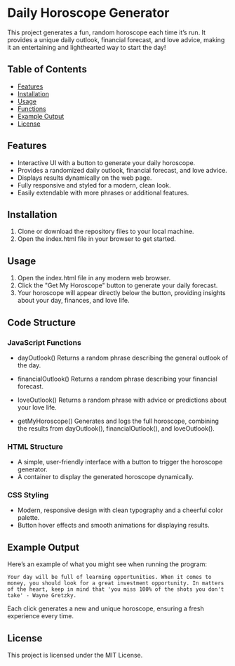 # Daily Horoscope Generator

This project generates a fun, random horoscope each time it’s run. It provides a unique daily outlook, financial forecast, and love advice, making it an entertaining and lighthearted way to start the day!

## Table of Contents
- [Features](#features)
- [Installation](#installation)
- [Usage](#usage)
- [Functions](#functions)
- [Example Output](#example-output)
- [License](#license)

## Features
- Interactive UI with a button to generate your daily horoscope.
- Provides a randomized daily outlook, financial forecast, and love advice.
- Displays results dynamically on the web page.
- Fully responsive and styled for a modern, clean look.
- Easily extendable with more phrases or additional features.

## Installation
1. Clone or download the repository files to your local machine.
2. Open the index.html file in your browser to get started.


## Usage
1. Open the index.html file in any modern web browser.
2. Click the "Get My Horoscope" button to generate your daily forecast.
3. Your horoscope will appear directly below the button, providing insights about your day, finances, and love life.

## Code Structure

### JavaScript Functions 
- dayOutlook()
Returns a random phrase describing the general outlook of the day.

- financialOutlook()
Returns a random phrase describing your financial forecast.

- loveOutlook()
Returns a random phrase with advice or predictions about your love life.

- getMyHoroscope()
Generates and logs the full horoscope, combining the results from dayOutlook(), financialOutlook(), and loveOutlook().

### HTML Structure
- A simple, user-friendly interface with a button to trigger the horoscope generator.
- A container to display the generated horoscope dynamically.

### CSS Styling
- Modern, responsive design with clean typography and a cheerful color palette.
- Button hover effects and smooth animations for displaying results.

## Example Output
Here’s an example of what you might see when running the program:

    Your day will be full of learning opportunities. When it comes to money, you should look for a great investment opportunity. In matters of the heart, keep in mind that 'you miss 100% of the shots you don't take' - Wayne Gretzky.

Each click generates a new and unique horoscope, ensuring a fresh experience every time.

## License
This project is licensed under the MIT License.